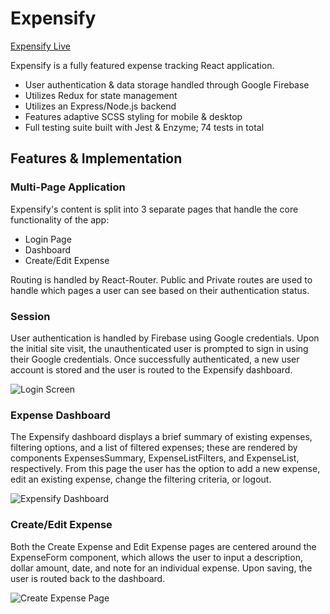 # Expensify

[Expensify Live](http://expensify-keenanbruni.herokuapp.com/)

Expensify is a fully featured expense tracking React application.

  - User authentication & data storage handled through Google Firebase
  - Utilizes Redux for state management
  - Utilizes an Express/Node.js backend
  - Features adaptive SCSS styling for mobile & desktop
  - Full testing suite built with Jest & Enzyme; 74 tests in total

## Features & Implementation

### Multi-Page Application  

Expensify's content is split into 3 separate pages that handle the core functionality of the app:
* Login Page
* Dashboard
* Create/Edit Expense

Routing is handled by React-Router. Public and Private routes are used to handle which pages a user can see based on their authentication status.

### Session

User authentication is handled by Firebase using Google credentials. Upon the initial site visit, the unauthenticated user is prompted to sign in using their Google credentials. Once successfully authenticated, a new user account is stored and the user is routed to the Expensify dashboard.

![Login Screen](https://imagizer.imageshack.com/img923/2290/qvYMAT.png)

### Expense Dashboard

The Expensify dashboard displays a brief summary of existing expenses, filtering options, and a list of filtered expenses; these are rendered by components ExpensesSummary, ExpenseListFilters, and ExpenseList, respectively. From this page the user has the option to add a new expense, edit an existing expense, change the filtering criteria, or logout. 

![Expensify Dashboard](https://imagizer.imageshack.com/img922/1604/u1m2xv.png)

### Create/Edit Expense

Both the Create Expense and Edit Expense pages are centered around the ExpenseForm component, which allows the user to input a description, dollar amount, date, and note for an individual expense. Upon saving, the user is routed back to the dashboard.

![Create Expense Page](https://imagizer.imageshack.com/img924/1527/kWfQ07.png)

